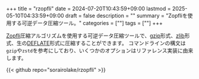 +++
title = "rzopfli"
date = 2024-07-20T10:43:59+09:00
lastmod = 2025-05-10T04:33:59+09:00
draft = false
description = ""
summary = "Zopfliを使用する可逆データ圧縮ツール。"
categories = [""]
tags = [""]
+++

[Zopfli](https://github.com/google/zopfli)圧縮アルゴリズムを使用する可逆データ圧縮ツールで、[gzip](https://datatracker.ietf.org/doc/html/rfc1952)形式、[zlib](https://datatracker.ietf.org/doc/html/rfc1950)形式、生の[DEFLATE](https://datatracker.ietf.org/doc/html/rfc1951)形式に圧縮することができます。
コマンドラインの構文は`gzip`や`zstd`を参考にしており、いくつかのオプションはリファレンス実装に由来します。

{{< github repo="sorairolake/rzopfli" >}}
